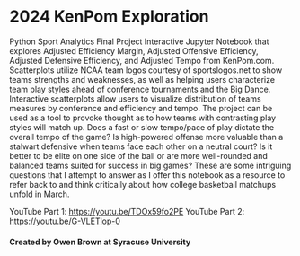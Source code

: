 # 2024 KenPom Exploration
 Python Sport Analytics Final Project
 Interactive Jupyter Notebook that explores Adjusted Efficiency Margin, Adjusted Offensive Efficiency, Adjusted Defensive Efficiency, and Adjusted Tempo from KenPom.com. Scatterplots utilize NCAA team logos courtesy of sportslogos.net to show teams strengths and weaknesses, as well as helping users characterize team play styles ahead of conference tournaments and the Big Dance. Interactive scatterplots allow users to visualize distribution of teams measures by conference and efficiency and tempo. The project can be used as a tool to provoke thought as to how teams with contrasting play styles will match up. Does a fast or slow tempo/pace of play dictate the overall tempo of the game? Is high-powered offense more valuable than a stalwart defensive when teams face each other on a neutral court? Is it better to be elite on one side of the ball or are more well-rounded and balanced teams suited for success in big games? These are some intriguing questions that I attempt to answer as I offer this notebook as a resource to refer back to and think critically about how college basketball matchups unfold in March.

YouTube Part 1: https://youtu.be/TDOx59fo2PE
YouTube Part 2: https://youtu.be/G-VLETlop-0

#### Created by Owen Brown at Syracuse University
